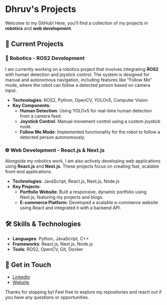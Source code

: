 # Dhruv's Projects

Welcome to my GitHub! Here, you'll find a collection of my projects in **robotics** and **web development**.

## 🔧 Current Projects

### 🦾 Robotics - ROS2 Development
I am currently working on a robotics project that involves integrating **ROS2** with human detection and joystick control. The system is designed for manual and autonomous navigation, including features like "Follow Me" mode, where the robot can follow a detected person based on camera input.

- **Technologies**: ROS2, Python, OpenCV, YOLOv5, Computer Vision
- **Key Components**:
  - **Human Detection**: Using YOLOv5 for real-time human detection from a camera feed.
  - **Joystick Control**: Manual movement control using a custom joystick node.
  - **Follow Me Mode**: Implemented functionality for the robot to follow a detected person autonomously.

### 🌐 Web Development - React.js & Next.js
Alongside my robotics work, I am also actively developing web applications using **React.js** and **Next.js**. These projects focus on creating fast, scalable front-end applications.

- **Technologies**: JavaScript, React.js, Next.js, Node.js
- **Key Projects**:
  - **Portfolio Website**: Built a responsive, dynamic portfolio using Next.js, featuring my projects and blogs.
  - **E-commerce Platform**: Developed a scalable e-commerce website using React and integrated it with a backend API.

## 🛠️ Skills & Technologies
- **Languages**: Python, JavaScript, C++
- **Frameworks**: React.js, Next.js, Node.js
- **Tools**: ROS2, OpenCV, Git, Docker

## 🔗 Get in Touch
- [LinkedIn](https://www.linkedin.com/in/dhruv-suthar-a8249b214/) 
- [Website](https://dhruvsuthar.vercel.app/) 

Thanks for stopping by! Feel free to explore my repositories and reach out if you have any questions or opportunities.
